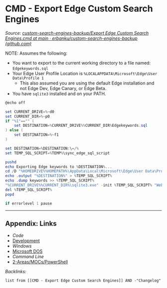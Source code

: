 # CMD - Export Edge Custom Search Engines

*Source: [custom-search-engines-backup/Export Edge Custom Search Engines.cmd at main · erbanku/custom-search-engines-backup (github.com)](https://github.com/erbanku/custom-search-engines-backup/blob/main/Import%20Export%20Edge%20Custom%20Search%20Engines/Export%20Edge%20Custom%20Search%20Engines.cmd)*

NOTE: Assumes the following:

* You want to export to the current working directory to a file named: `Edgekeywords.sql`
* Your Edge User Profile Location is `%LOCALAPPDATA\Microsoft\Edge\User Data\Profile 1`
  * This also assumed you are using the default Edge installation and not Edge Dev, Edge Canary, or Edge Beta.
* You have `sqlite3` installed and on your PATH.

````powershell
@echo off

set CURRENT_DRIVE=%~d0
set CURRENT_DIR=%~p0
if "%1"=="" (
	set DESTINATION=%CURRENT_DRIVE%%CURRENT_DIR%Edgekeywords.sql
) else (
	set DESTINATION=%~f1
)

set DESTINATION=%DESTINATION:\=/%
set TEMP_SQL_SCRIPT=%TEMP%\sync_edge_sql_script

pushd
echo Exporting Edge keywords to %DESTINATION%...
cd /D "%HOMEDRIVE%%HOMEPATH%\AppData\Local\Microsoft\Edge\User Data\Profile 1"
echo .output "%DESTINATION%" > %TEMP_SQL_SCRIPT%
echo .dump keywords >> %TEMP_SQL_SCRIPT%
"%CURRENT_DRIVE%%CURRENT_DIR%\sqlite3.exe" -init %TEMP_SQL_SCRIPT% "Web Data" .exit
del %TEMP_SQL_SCRIPT%
popd

if errorlevel 1 pause
````

---

## Appendix: Links

* *Code*
* [Development](../../MOCs/Development.md)
* *Windows*
* [Microsoft DOS](../../../3-Resources/Tools/Developer%20Tools/Shell/Microsoft%20DOS.md)
* *Command Line*
* [2-Areas/MOCs/PowerShell](../../MOCs/PowerShell.md)

*Backlinks:*

````dataview
list from [[CMD - Export Edge Custom Search Engines]] AND -"Changelog"
````
